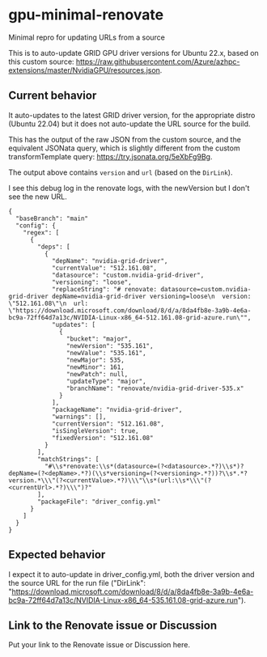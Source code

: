 # gpu-minimal-renovate
Minimal repro for updating URLs from a source

This is to auto-update GRID GPU driver versions for Ubuntu 22.x, based on this custom source: https://raw.githubusercontent.com/Azure/azhpc-extensions/master/NvidiaGPU/resources.json.

## Current behavior
It auto-updates to the latest GRID driver version, for the appropriate distro (Ubuntu 22.04) but it does not auto-update the URL source for the build. 

This has the output of the raw JSON from the custom source, and the equivalent JSONata query, which is slightly different from the custom transformTemplate query: https://try.jsonata.org/5eXbFg9Bg. 

The output above contains `version` and `url` (based on the `DirLink`). 

I see this debug log in the renovate logs, with the newVersion but I don't see the new URL. 

```DEBUG: packageFiles with updates
{
  "baseBranch": "main"
  "config": {
    "regex": [
      {
        "deps": [
          {
            "depName": "nvidia-grid-driver",
            "currentValue": "512.161.08",
            "datasource": "custom.nvidia-grid-driver",
            "versioning": "loose",
            "replaceString": "# renovate: datasource=custom.nvidia-grid-driver depName=nvidia-grid-driver versioning=loose\n  version: \"512.161.08\"\n  url: \"https://download.microsoft.com/download/8/d/a/8da4fb8e-3a9b-4e6a-bc9a-72ff64d7a13c/NVIDIA-Linux-x86_64-512.161.08-grid-azure.run\"",
            "updates": [
              {
                "bucket": "major",
                "newVersion": "535.161",
                "newValue": "535.161",
                "newMajor": 535,
                "newMinor": 161,
                "newPatch": null,
                "updateType": "major",
                "branchName": "renovate/nvidia-grid-driver-535.x"
              }
            ],
            "packageName": "nvidia-grid-driver",
            "warnings": [],
            "currentVersion": "512.161.08",
            "isSingleVersion": true,
            "fixedVersion": "512.161.08"
          }
        ],
        "matchStrings": [
          "#\\s*renovate:\\s*(datasource=(?<datasource>.*?)\\s*)?depName=(?<depName>.*?)(\\s*versioning=(?<versioning>.*?))?\\s*.*?version.*\\\"(?<currentValue>.*?)\\\"\\s*(url:\\s*\\\"(?<currentUrl>.*?)\\\")?"
        ],
        "packageFile": "driver_config.yml"
      }
    ]
  }
}
```


## Expected behavior

I expect it to auto-update in driver_config.yml, both the driver version and the source URL for the run file ("DirLink": "https://download.microsoft.com/download/8/d/a/8da4fb8e-3a9b-4e6a-bc9a-72ff64d7a13c/NVIDIA-Linux-x86_64-535.161.08-grid-azure.run"). 

## Link to the Renovate issue or Discussion

Put your link to the Renovate issue or Discussion here.
